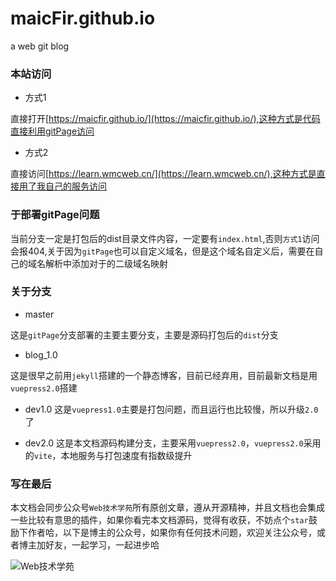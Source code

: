 
# maicFir.github.io
a web git blog

### 本站访问

* 方式1

直接打开[https://maicfir.github.io/](https://maicfir.github.io/),这种方式是代码直接利用gitPage访问

* 方式2

直接访问[https://learn.wmcweb.cn/](https://learn.wmcweb.cn/),这种方式是直接用了我自己的服务访问

### 于部署gitPage问题

当前分支一定是打包后的dist目录文件内容，一定要有`index.html`,否则`方式1`访问会报404,关于因为`gitPage`也可以自定义域名，但是这个域名自定义后，需要在自己的域名解析中添加对于的二级域名映射

### 关于分支

* master 

这是`gitPage`分支部署的主要主要分支，主要是源码打包后的`dist`分支

* blog_1.0

这是很早之前用`jekyll`搭建的一个静态博客，目前已经弃用，目前最新文档是用`vuepress2.0`搭建

* dev1.0
这是`vuepress1.0`主要是打包问题，而且运行也比较慢，所以升级`2.0`了

* dev2.0
这是本文档源码构建分支，主要采用`vuepress2.0`，`vuepress2.0`采用的`vite`，本地服务与打包速度有指数级提升


### 写在最后

本文档会同步公众号`Web技术学苑`所有原创文章，遵从开源精神，并且文档也会集成一些比较有意思的插件，如果你看完本文档源码，觉得有收获，不妨点个`star`鼓励下作者哈，以下是博主的公众号，如果你有任何技术问题，欢迎关注公众号，或者博主加好友，一起学习，一起进步哈

![Web技术学苑](https://files.mdnice.com/user/24614/50dd18f5-e2d5-4eb5-ac76-716aec6da88f.jpg)
